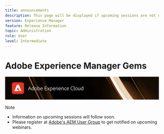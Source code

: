 ```yaml
---
title: announcements
description: This page will be displayed if upcoming sessions are not defined yet.
version: Experience Manager
feature: Release Information
topic: Administration
role: User
level: Intermediate
---
```

# Adobe Experience Manager Gems

![](/help/assets/ADX_Gems.png)

>[!Note]
>
>* Information on upcoming sessions will follow soon.
>* Please register at [Adobe's AEM User Group](https://aem-augs.adobe.com/) to get notified on upcoming webinars.